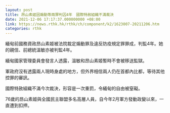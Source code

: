 ```yaml
---
layout: post
title: 昂山素姬因煽動等兩罪判囚4年　國際特赦組織不滿裁決
date: 2021-12-06 17:17:37.000000000 +08:00
link: https://news.rthk.hk/rthk/ch/component/k2/1623007-20211206.htm
categories: rthk
---
```


緬甸前國務資政昂山素姬被法院裁定煽動罪及違反防疫規定罪罪成，判監4年。她的親信、前總統溫敏亦被判監4年。

緬甸國家管理委員會發言人透露，溫敏和昂山素姬暫時不會被移送監獄。

軍政府沒有透露兩人現時身處的地方，但外界相信兩人仍在首都內比都，等待其他控罪的審訊。

國際特赦組織不滿今次裁決，形容是一次重罰，令緬甸的自由被窒礙。

76歲的昂山素姬與全國民主聯盟多名高層人員，自今年2月軍方發動政變以來，一直遭到扣押。

